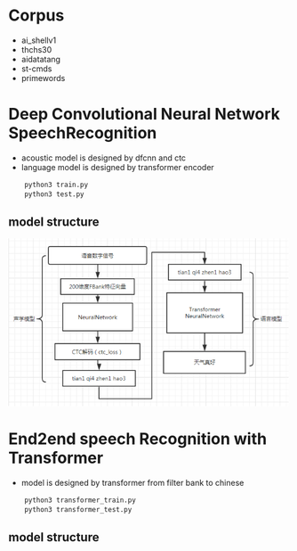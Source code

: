 # Corpus
- ai_shellv1
- thchs30
- aidatatang
- st-cmds
- primewords

# Deep Convolutional Neural Network SpeechRecognition
- acoustic model is designed by dfcnn and ctc
- language model is designed by transformer encoder
```python
    python3 train.py
    python3 test.py
```
## model structure
![](./img/am_lm.png)

# End2end speech Recognition with Transformer
- model is designed by transformer from filter bank to chinese
```python
    python3 transformer_train.py
    python3 transformer_test.py
```
## model structure


